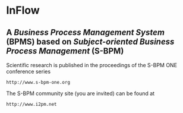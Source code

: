 # InFlow

## A _Business Process Management System_ (BPMS) based on _Subject-oriented Business Process Management_ (S-BPM) 

Scientific research is published in the proceedings of the S-BPM ONE conference series

    http://www.s-bpm-one.org

The S-BPM community site (you are invited) can be found at

    http://www.i2pm.net
    

